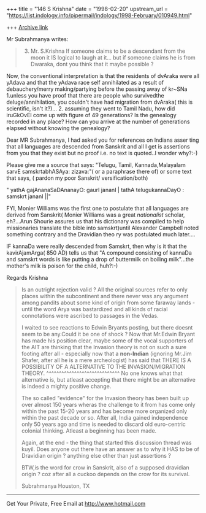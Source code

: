 +++
title = "146 S Krishna"
date = "1998-02-20"
upstream_url = "https://list.indology.info/pipermail/indology/1998-February/010949.html"

+++
[Archive link](https://list.indology.info/pipermail/indology/1998-February/010949.html)

Mr Subrahmanya writes:
>3. Mr. S.Krishna
>    If someone claims to be a descendant from the moon it IS logical to
laugh at it... but if someone claims he is from Dwaraka, dont you think
that it maybe possible ?

Now, the conventional interpretation is that the residents of dvAraka
were all yAdava and that the yAdava  race self annihilated as a result
of debauchery/merry making/partying before the passing away of kr~SNa
1.unless you have proof that there are people who survivedthe
deluge/annihilation, you couldn't have had migration from dvAraka( this
is scientific, isn't it?)...
2. assuming they went to Tamil Nadu, how did iruGkOvEl come up with
figure of 49 generations? Is the genealogy recorded in any place? How
can you arrive at the number of generations elapsed without knowing the
genealogy?

Dear MR Subrahmanya, I had asked you for references on Indians asser
ting that all languages are descended from Sanskrit and all I get
is assertions from you that they exist but no proof i.e.  no text is
quoted..I wonder why?:-)

Please give me a source that says: "Telugu, Tamil, Kannada,Malayalam
sarvE samskrtabhASAya: zizava:"( or a paraphrase there of) or some text
that says, ( pardon my poor Sanskrit/ versification/both)

" yathA gajAnanaSaDAnanayO: gaurI jananI |
  tathA telugukannaDayO : samskrt jananI ||"

FYI, Monier Williams was the first one to postulate that all languages
are derived from Sanskrit( Monier Williams was a great *nationalist*
scholar, eh?...Arun Shourie assures us that his dictionary was compiled
to help missionaries translate the bible into samskrt)until
Alexander Campbell noted something contrary and the Dravidian theo
ry was postulated much later....


  IF kannaDa were really descended from Samskrt, then why is it that the
kavirAjamArga( 850 AD) tells us that "A compound consisting of kannaDa
and samskrt words is like putting a drop of buttermilk on boiling
milk"...the mother's milk is poison for the child, huh?:-)

Regards
Krishna

>    Is an outright rejection valid ?
>    All the original sources refer to only places within the
subcontinent
>and there
>    never was any argument among pandits about some kind of origin from
some
>faraway
>    lands - until the word Arya was bastardized and all kinds of racial
>    connotations were ascribed to passages in the Vedas.
>
>I waited to see reactions to Edwin Bryants posting, but there doesnt
seem
>to be any.Could it be one of shock ?
>Now that Mr.Edwin Bryant has made his position clear, maybe some of the
vocal
>supporters of the AIT are thinking that the Invasion theory is not on
such a
>sure
>footing after all - especially now that a **non-Indian** (ignoring
>Mr.Jim Shafer, after all he is a mere archeologist) has said that
>THERE IS A POSSIBILITY  OF A ALTERNATIVE TO THE INVASION/MIGRATION
THEORY.
>          ^^^^^^^^^^^^^^^^^^^^^^^^^^^^^
>No one knows what that alternative is, but atleast accepting that there
>might be an alternative
>is indeed a mighty positive change.
>
>The so called "evidence" for the Invasion theory has been built up over
>almost 150 years
>wheras the challenge to it from has come only within the past 15-20
years
>and has become more organized only within the past decade or so. After
all,
>India gained independence only 50 years ago and time is needed to
discard
>old euro-centric colonial thinking.
>Atleast a beginning has been made.
>
>Again, at the end - the thing that started this discussion thread was
kuyil.
>Does anyone out there have an answer as to why it HAS to be of
>Dravidian origin ? anything else other than just assertions ?
>
>BTW,is the word for crow in Sanskrit, also of a supposed dravidian
origin ?
>coz after all a cuckoo depends on the crow for its survival.
>
>Subrahmanya
>Houston, TX
>


______________________________________________________
Get Your Private, Free Email at http://www.hotmail.com



